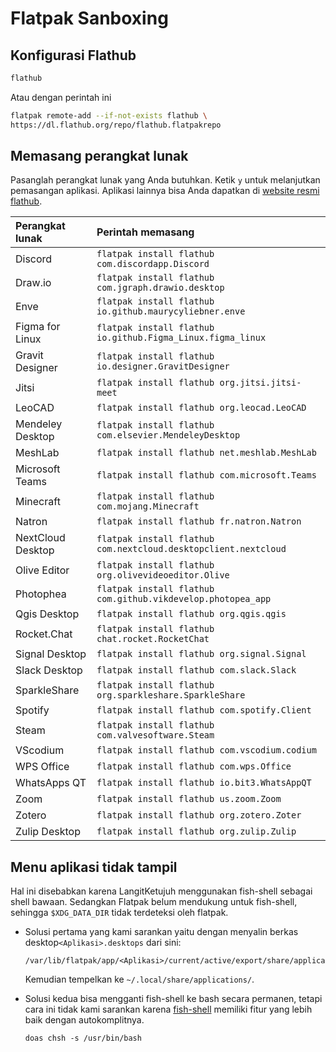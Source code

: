 # Flatpak Sanboxing

## Konfigurasi Flathub

```bash
flathub
```
Atau dengan perintah ini

```bash
flatpak remote-add --if-not-exists flathub \
https://dl.flathub.org/repo/flathub.flatpakrepo
```

## Memasang perangkat lunak

Pasanglah perangkat lunak yang Anda butuhkan. Ketik `y` untuk melanjutkan pemasangan aplikasi. Aplikasi lainnya bisa Anda dapatkan di <a href="https://flathub.org/" target="_blank">website resmi flathub</a>.

| Perangkat lunak   | Perintah memasang                                               |
| :---------------- | :-------------------------------------------------------------- |
| Discord           | `flatpak install flathub com.discordapp.Discord`                |
| Draw.io           | `flatpak install flathub com.jgraph.drawio.desktop`             |
| Enve              | `flatpak install flathub io.github.maurycyliebner.enve`         |
| Figma for Linux   | `flatpak install flathub io.github.Figma_Linux.figma_linux`     |
| Gravit Designer   | `flatpak install flathub io.designer.GravitDesigner`            |
| Jitsi             | `flatpak install flathub org.jitsi.jitsi-meet`                  |
| LeoCAD            | `flatpak install flathub org.leocad.LeoCAD`                     |
| Mendeley Desktop  | `flatpak install flathub com.elsevier.MendeleyDesktop`          |
| MeshLab           | `flatpak install flathub net.meshlab.MeshLab`                   |
| Microsoft Teams   | `flatpak install flathub com.microsoft.Teams`                   |
| Minecraft         | `flatpak install flathub com.mojang.Minecraft`                  |
| Natron            | `flatpak install flathub fr.natron.Natron`                      |
| NextCloud Desktop | `flatpak install flathub com.nextcloud.desktopclient.nextcloud` |
| Olive Editor      | `flatpak install flathub org.olivevideoeditor.Olive`            |
| Photophea         | `flatpak install flathub com.github.vikdevelop.photopea_app`    |
| Qgis Desktop      | `flatpak install flathub org.qgis.qgis`                         |
| Rocket.Chat       | `flatpak install flathub chat.rocket.RocketChat`                |
| Signal Desktop    | `flatpak install flathub org.signal.Signal`                     |
| Slack Desktop     | `flatpak install flathub com.slack.Slack`                       |
| SparkleShare      | `flatpak install flathub org.sparkleshare.SparkleShare`         |
| Spotify           | `flatpak install flathub com.spotify.Client`                    |
| Steam             | `flatpak install flathub com.valvesoftware.Steam`               |
| VScodium          | `flatpak install flathub com.vscodium.codium`                   |
| WPS Office        | `flatpak install flathub com.wps.Office`                        |
| WhatsApps QT      | `flatpak install flathub io.bit3.WhatsAppQT`                    |
| Zoom              | `flatpak install flathub us.zoom.Zoom`                          |
| Zotero            | `flatpak install flathub org.zotero.Zoter`                      |
| Zulip Desktop     | `flatpak install flathub org.zulip.Zulip`                       |

## Menu aplikasi tidak tampil

Hal ini disebabkan karena LangitKetujuh menggunakan fish-shell sebagai shell bawaan. Sedangkan Flatpak belum mendukung untuk fish-shell, sehingga `$XDG_DATA_DIR` tidak terdeteksi oleh flatpak.

- Solusi pertama yang kami sarankan yaitu dengan menyalin berkas desktop`<Aplikasi>.desktops` dari sini:

  ```
  /var/lib/flatpak/app/<Aplikasi>/current/active/export/share/applications/
  ```

  Kemudian tempelkan ke `~/.local/share/applications/`.

- Solusi kedua bisa mengganti fish-shell ke bash secara permanen, tetapi cara ini tidak kami sarankan karena [fish-shell](../../konfigurasi/shell/fish.md) memiliki fitur yang lebih baik dengan autokomplitnya.

  ```
  doas chsh -s /usr/bin/bash
  ```
